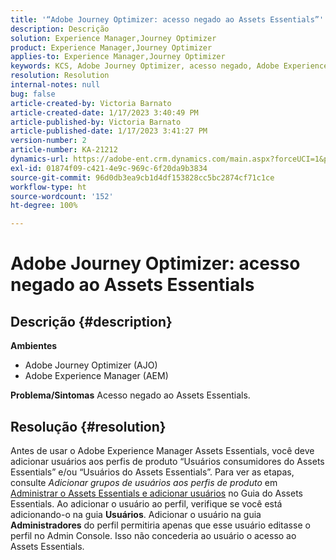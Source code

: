 ```yaml
---
title: '“Adobe Journey Optimizer: acesso negado ao Assets Essentials”'
description: Descrição
solution: Experience Manager,Journey Optimizer
product: Experience Manager,Journey Optimizer
applies-to: Experience Manager,Journey Optimizer
keywords: KCS, Adobe Journey Optimizer, acesso negado, Adobe Experience Manager, AEM, AJO, Assets Essentials, solução de problemas
resolution: Resolution
internal-notes: null
bug: false
article-created-by: Victoria Barnato
article-created-date: 1/17/2023 3:40:49 PM
article-published-by: Victoria Barnato
article-published-date: 1/17/2023 3:41:27 PM
version-number: 2
article-number: KA-21212
dynamics-url: https://adobe-ent.crm.dynamics.com/main.aspx?forceUCI=1&pagetype=entityrecord&etn=knowledgearticle&id=cfeedd4e-7d96-ed11-aad1-6045bd006079
exl-id: 01874f09-c421-4e9c-969c-6f20da9b3834
source-git-commit: 96d0db3ea9cb1d4df153828cc5bc2874cf71c1ce
workflow-type: ht
source-wordcount: '152'
ht-degree: 100%

---
```


# Adobe Journey Optimizer: acesso negado ao Assets Essentials

## Descrição {#description}

<b>Ambientes</b>
- Adobe Journey Optimizer (AJO)
- Adobe Experience Manager (AEM)



<b>Problema/Sintomas</b>
Acesso negado ao Assets Essentials.


## Resolução {#resolution}


Antes de usar o Adobe Experience Manager Assets Essentials, você deve adicionar usuários aos perfis de produto “Usuários consumidores do Assets Essentials” e/ou “Usuários do Assets Essentials”. Para ver as etapas, consulte *Adicionar grupos de usuários aos perfis de produto* em [Administrar o Assets Essentials e adicionar usuários](https://experienceleague.adobe.com/docs/experience-manager-assets-essentials/help/get-started-admins/deploy-administer.html?lang=pt-BR#add-users-to-product-profiles) no Guia do Assets Essentials. Ao adicionar o usuário ao perfil, verifique se você está adicionando-o na guia <b>Usuários</b>. Adicionar o usuário na guia <b>Administradores</b> do perfil permitiria apenas que esse usuário editasse o perfil no Admin Console. Isso não concederia ao usuário o acesso ao Assets Essentials.

